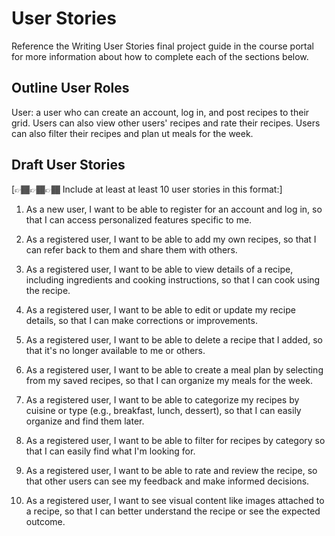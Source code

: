 # User Stories

Reference the Writing User Stories final project guide in the course portal for more information about how to complete each of the sections below.

## Outline User Roles

User: a user who can create an account, log in, and post recipes to their grid. Users can also view other users' recipes and rate their recipes. Users can also filter their recipes and plan ut meals for the week.


## Draft User Stories

[👉🏾👉🏾👉🏾 Include at least at least 10 user stories in this format:]

1. As a new user, I want to be able to register for an account and log in, so that I can access personalized features specific to me.

2. As a registered user, I want to be able to add my own recipes, so that I can refer back to them and share them with others.

3. As a registered user, I want to be able to view details of a recipe, including ingredients and cooking instructions, so that I can cook using the recipe.

4. As a registered user, I want to be able to edit or update my recipe details, so that I can make corrections or improvements.

5. As a registered user, I want to be able to delete a recipe that I added, so that it's no longer available to me or others.

6. As a registered user, I want to be able to create a meal plan by selecting from my saved recipes, so that I can organize my meals for the week.

7. As a registered user, I want to be able to categorize my recipes by cuisine or type (e.g., breakfast, lunch, dessert), so that I can easily organize and find them later.

8. As a registered user, I want to be able to filter for recipes by category so that I can easily find what I'm looking for.

9. As a registered user, I want to be able to rate and review the recipe, so that other users can see my feedback and make informed decisions.

10. As a registered user, I want to see visual content like images attached to a recipe, so that I can better understand the recipe or see the expected outcome.
